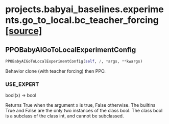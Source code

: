 # projects.babyai_baselines.experiments.go_to_local.bc_teacher_forcing [[source]](https://github.com/allenai/allenact/tree/master/projects/babyai_baselines/experiments/go_to_local/bc_teacher_forcing.py)

## PPOBabyAIGoToLocalExperimentConfig
```python
PPOBabyAIGoToLocalExperimentConfig(self, /, *args, **kwargs)
```
Behavior clone (with teacher forcing) then PPO.
### USE_EXPERT
bool(x) -> bool

Returns True when the argument x is true, False otherwise.
The builtins True and False are the only two instances of the class bool.
The class bool is a subclass of the class int, and cannot be subclassed.
